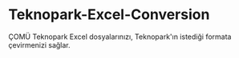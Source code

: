 # Teknopark-Excel-Conversion
ÇOMÜ Teknopark Excel dosyalarınızı, Teknopark'ın istediği formata çevirmenizi sağlar.
